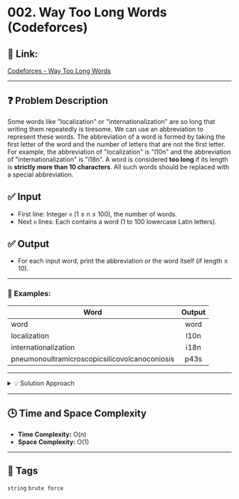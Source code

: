 # 002. Way Too Long Words (Codeforces)

## 🔗 Link:

[Codeforces - Way Too Long Words](https://codeforces.com/problemset/problem/71/A)

---

## ❓ Problem Description

Some words like "localization" or "internationalization" are so long that writing them repeatedly is tiresome.
We can use an abbreviation to represent these words. The abbreviation of a word is formed by taking the first letter of the word and the number of letters that are not the first letter. For example, the abbreviation of "localization" is "l10n" and the abbreviation of "internationalization" is "i18n".
A word is considered **too long** if its length is **strictly more than 10 characters**. All such words should be replaced with a special abbreviation.

## ✅ Input

-   First line: Integer `n` (1 ≤ n ≤ 100), the number of words.
-   Next `n` lines: Each contains a word (1 to 100 lowercase Latin letters).

## ✅ Output

-   For each input word, print the abbreviation or the word itself (if length ≤ 10).

---

### 🧪 Examples:

| Word                                          | Output |
| --------------------------------------------- | :----: |
| word                                          |  word  |
| localization                                  |  l10n  |
| internationalization                          |  i18n  |
| pneumonoultramicroscopicsilicovolcanoconiosis |  p43s  |

---

<details>
<summary> 💡 Solution Approach </summary>

1. For each word:
    - If its length ≤ 10 → Keep the word as is.
    - Else → Replace it with:
        - First letter
        - Number of characters between first and last letter
        - Last letter
          Example: "localization" → "l10n"
2. This can be done by using `word[0] + (word.length - 2) + word[word.length - 1]`.

</details>

---

## 🕒 Time and Space Complexity

-   **Time Complexity:** O(n)
-   **Space Complexity:** O(1)

---

## 🧠 Tags

`string` `brute force`
